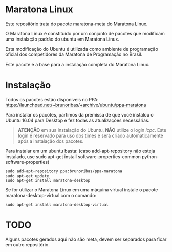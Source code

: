# Maratona Linux

Este repositório trata do pacote maratona-meta do Maratona Linux.

O Maratona Linux é constituído por um conjunto de pacotes que modificam uma
instalação padrão do ubuntu em Maratona Linux.

Esta modificação do Ubuntu é utilizada como ambiente de programação oficial
dos competidores da Maratona de Programação no Brasil.

Este pacote é a base para a instalação completa do Maratona Linux.

# Instalação

Todos os pacotes estão disponíveis no PPA:
https://launchpad.net/~brunoribas/+archive/ubuntu/ppa-maratona

Para instalar os pacotes, partimos da premissa de que você instalou o Ubuntu
16.04 para Desktop e fez todas as atualizações necessárias.

> **ATENÇÃO** em sua instalação do Ubuntu, **NÃO** utilize o login
> _icpc_. Este login é reservado para uso dos times e será criado
> automaticamente após a instalação dos pacotes.

Para instalar em um ubuntu basta:
(caso add-apt-repository não esteja instalado, use
sudo apt-get install software-properties-common python-software-properties)

```
sudo add-apt-repository ppa:brunoribas/ppa-maratona
sudo apt-get update
sudo apt-get install maratona-desktop
```

Se for utilizar o Maratona Linux em uma máquina virtual instale o pacote
maratona-desktop-virtual com o comando:

```
sudo apt-get install maratona-desktop-virtual
```

# TODO

Alguns pacotes gerados aqui não são meta, devem ser separados para ficar em
outro repositório.
